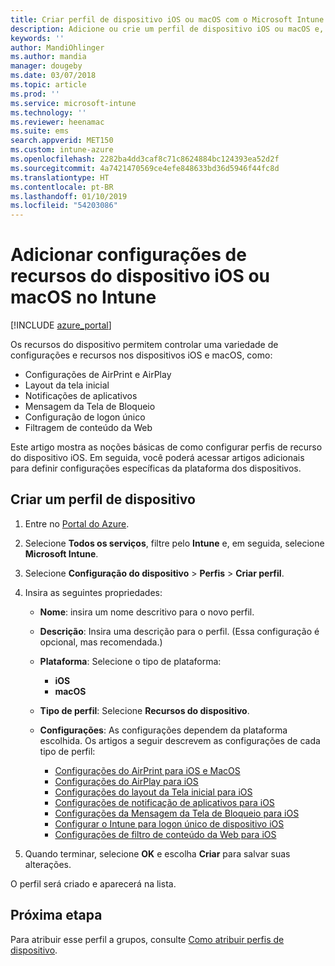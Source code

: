 ```yaml
---
title: Criar perfil de dispositivo iOS ou macOS com o Microsoft Intune – Azure | Microsoft Docs
description: Adicione ou crie um perfil de dispositivo iOS ou macOS e, em seguida, defina as configurações de AirPrint, de AirPlay, de layout da tela inicial, de notificações do aplicativo, de dispositivo compartilhado, de logon único e de filtro de conteúdo da Web no Microsoft Intune.
keywords: ''
author: MandiOhlinger
ms.author: mandia
manager: dougeby
ms.date: 03/07/2018
ms.topic: article
ms.prod: ''
ms.service: microsoft-intune
ms.technology: ''
ms.reviewer: heenamac
ms.suite: ems
search.appverid: MET150
ms.custom: intune-azure
ms.openlocfilehash: 2282ba4dd3caf8c71c8624884bc124393ea52d2f
ms.sourcegitcommit: 4a7421470569ce4efe848633bd36d5946f44fc8d
ms.translationtype: HT
ms.contentlocale: pt-BR
ms.lasthandoff: 01/10/2019
ms.locfileid: "54203086"
---
```

# <a name="add-ios-or-macos-device-feature-settings-in-intune"></a>Adicionar configurações de recursos do dispositivo iOS ou macOS no Intune

[!INCLUDE [azure_portal](./includes/azure_portal.md)]

Os recursos do dispositivo permitem controlar uma variedade de configurações e recursos nos dispositivos iOS e macOS, como:

- Configurações de AirPrint e AirPlay
- Layout da tela inicial
- Notificações de aplicativos
- Mensagem da Tela de Bloqueio
- Configuração de logon único
- Filtragem de conteúdo da Web

Este artigo mostra as noções básicas de como configurar perfis de recurso do dispositivo iOS. Em seguida, você poderá acessar artigos adicionais para definir configurações específicas da plataforma dos dispositivos.

## <a name="create-a-device-profile"></a>Criar um perfil de dispositivo

1. Entre no [Portal do Azure](https://portal.azure.com).
2. Selecione **Todos os serviços**, filtre pelo **Intune** e, em seguida, selecione **Microsoft Intune**.
3. Selecione **Configuração do dispositivo** > **Perfis** > **Criar perfil**.
4. Insira as seguintes propriedades:

   - **Nome**: insira um nome descritivo para o novo perfil.
   - **Descrição**: Insira uma descrição para o perfil. (Essa configuração é opcional, mas recomendada.)
   - **Plataforma**: Selecione o tipo de plataforma:
     - **iOS**
     - **macOS**
   - **Tipo de perfil**: Selecione **Recursos do dispositivo**.
   - **Configurações**: As configurações dependem da plataforma escolhida. Os artigos a seguir descrevem as configurações de cada tipo de perfil:

     - [Configurações do AirPrint para iOS e MacOS](air-print-settings-ios-macos.md)
     - [Configurações do AirPlay para iOS](airplay-settings-ios.md)
     - [Configurações do layout da Tela inicial para iOS](home-screen-settings-ios.md)
     - [Configurações de notificação de aplicativos para iOS](app-notification-settings-ios.md)
     - [Configurações da Mensagem da Tela de Bloqueio para iOS](shared-device-settings-ios.md)
     - [Configurar o Intune para logon único de dispositivo iOS](sso-ios.md)
     - [Configurações de filtro de conteúdo da Web para iOS](web-content-filter-settings-ios.md)

5. Quando terminar, selecione **OK** e escolha **Criar** para salvar suas alterações.

O perfil será criado e aparecerá na lista.

## <a name="next-step"></a>Próxima etapa

Para atribuir esse perfil a grupos, consulte [Como atribuir perfis de dispositivo](device-profile-assign.md).